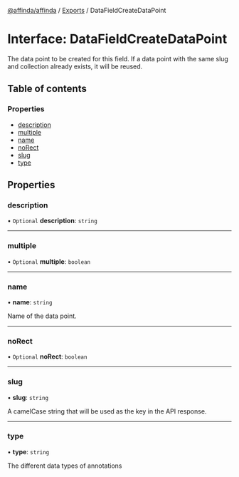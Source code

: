 [@affinda/affinda](../README.md) / [Exports](../modules.md) / DataFieldCreateDataPoint

# Interface: DataFieldCreateDataPoint

The data point to be created for this field. If a data point with the same slug and collection already exists, it will be reused.

## Table of contents

### Properties

- [description](DataFieldCreateDataPoint.md#description)
- [multiple](DataFieldCreateDataPoint.md#multiple)
- [name](DataFieldCreateDataPoint.md#name)
- [noRect](DataFieldCreateDataPoint.md#norect)
- [slug](DataFieldCreateDataPoint.md#slug)
- [type](DataFieldCreateDataPoint.md#type)

## Properties

### description

• `Optional` **description**: `string`

___

### multiple

• `Optional` **multiple**: `boolean`

___

### name

• **name**: `string`

Name of the data point.

___

### noRect

• `Optional` **noRect**: `boolean`

___

### slug

• **slug**: `string`

A camelCase string that will be used as the key in the API response.

___

### type

• **type**: `string`

The different data types of annotations
